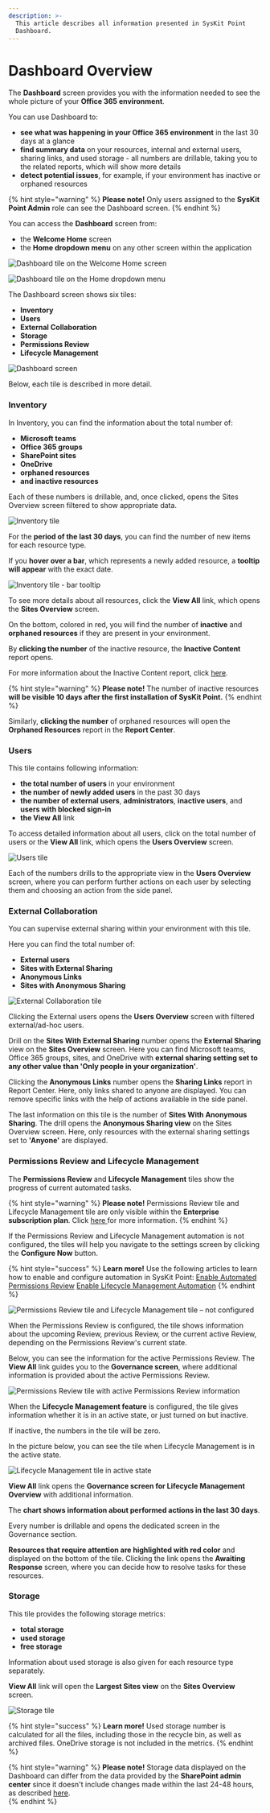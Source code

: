 ```yaml
---
description: >-
  This article describes all information presented in SysKit Point
  Dashboard.
---
```


# Dashboard Overview

The **Dashboard** screen provides you with the information needed to see the whole picture of your **Office 365 environment**.   

You can use Dashboard to:
* **see what was happening in your Office 365 environment** in the last 30 days at a glance  
* **find summary data** on your resources, internal and external users, sharing links, and used storage - all numbers are drillable, taking you to the related reports, which will show more details 
* **detect potential issues**, for example, if your environment has inactive or orphaned resources

{% hint style="warning" %}
**Please note!** Only users assigned to the **SysKit Point Admin** role can see the Dashboard screen.
{% endhint %}

You can access the **Dashboard** screen from:

* the **Welcome Home** screen
* the **Home dropdown menu** on any other screen within the application 

![Dashboard tile on the Welcome Home screen](../.gitbook/assets/dashboard_dashboard-tile-on-welcome-home-screen.png)

![Dashboard tile on the Home dropdown menu](../.gitbook/assets/dashboard_dashboard-tile-on-home-dropdown-menu.png)

The Dashboard screen shows six tiles:
* **Inventory**
* **Users**
* **External Collaboration**
* **Storage**
* **Permissions Review**
* **Lifecycle Management**

![Dashboard screen](../.gitbook/assets/dashboard_dashboard-screen.png)

Below, each tile is described in more detail.

### Inventory

In Inventory, you can find the information about the total number of:

* **Microsoft teams** 
* **Office 365 groups** 
* **SharePoint sites** 
* **OneDrive**
* **orphaned resources**
* **and inactive resources**

Each of these numbers is drillable, and, once clicked, opens the Sites Overview screen filtered to show appropriate data.

![Inventory tile](../.gitbook/assets/dashboard_inventory-tile.png)

For the **period of the last 30 days**, you can find the number of new items for each resource type. 

If you **hover over a bar**, which represents a newly added resource, a **tooltip will appear** with the exact date. 

![Inventory tile - bar tooltip](../.gitbook/assets/dashboard_inventory-tile-bar-tooltip.png)

To see more details about all resources, click the **View All** link, which opens the **Sites Overview** screen. 

On the bottom, colored in red, you will find the number of **inactive** and **orphaned resources** if they are present in your environment. 

By **clicking the number** of the inactive resource, the **Inactive Content** report opens. 

For more information about the Inactive Content report, click [here](../common-tasks/inactive-content.md#inactive-content-report). 

{% hint style="warning" %}
**Please note!** The number of inactive resources **will be visible 10 days after the first installation of SysKit Point.** 
{% endhint %}

Similarly, **clicking the number** of orphaned resources will open the **Orphaned Resources** report in the **Report Center**. 

### Users
This tile contains following information:
 * **the total number of users** in your environment
 * **the number of newly added users** in the past 30 days
 * **the number of external users**, **administrators**, **inactive users**, and **users with blocked sign-in**
 * **the View All** link

To access detailed information about all users, click on the total number of users or the **View All** link, which opens the **Users Overview** screen. 

![Users tile](../.gitbook/assets/dashboard_users-tile.png)

Each of the numbers drills to the appropriate view in the **Users Overview** screen, where you can perform further actions on each user by selecting them and choosing an action from the side panel. 

### External Collaboration

You can supervise external sharing within your environment with this tile. 

Here you can find the total number of:

* **External users** 
* **Sites with External Sharing**
* **Anonymous Links**
* **Sites with Anonymous Sharing**  

![External Collaboration tile ](../.gitbook/assets/dashboard_external-collaboration-tile.png)

Clicking the External users opens the **Users Overview** screen with filtered external/ad-hoc users. 

Drill on the **Sites With External Sharing** number opens the **External Sharing** view on the **Sites Overview** screen. Here you can find Microsoft teams, Office 365 groups, sites, and OneDrive with **external sharing setting set to any other value than 'Only people in your organization'**. 

Clicking the **Anonymous Links** number opens the **Sharing Links** report in Report Center. Here, only links shared to anyone are displayed. You can remove specific links with the help of actions available in the side panel. 

The last information on this tile is the number of **Sites With Anonymous Sharing**. The drill opens the **Anonymous Sharing view** on the Sites Overview screen. Here, only resources with the external sharing settings set to **'Anyone'** are displayed. 

### Permissions Review and Lifecycle Management

The **Permissions Review** and **Lifecycle Management** tiles show the progress of current automated tasks. 

{% hint style="warning" %}
**Please note!** Permissions Review tile and Lifecycle Management tile are only visible within the **Enterprise subscription plan**. Click [here ](https://www.syskit.com/products/point/pricing/)for more information. 
{% endhint %}

If the Permissions Review and Lifecycle Management automation is not configured, the tiles will help you navigate to the settings screen by clicking the **Configure Now** button. 

{% hint style="success" %}
**Learn more!** Use the following articles to learn how to enable and configure automation in SysKit Point: [Enable Automated Permissions Review](../installation-and-configuration/enable-permissions-review.md) [Enable Lifecycle Management Automation](../installation-and-configuration/enable-lifecycle-management.md)
{% endhint %}

![Permissions Review tile and Lifecycle Management tile &#x2013; not configured ](../.gitbook/assets/dashboard_permissions-review-tile-and-lifecycle-management-tile-not-configured.png)

When the Permissions Review is configured, the tile shows information about the upcoming Review, previous Review, or the current active Review, depending on the Permissions Review's current state.

Below, you can see the information for the active Permissions Review. The **View All** link guides you to the **Governance screen**, where additional information is provided about the active Permissions Review. 

![Permissions Review tile with active Permissions Review information ](../.gitbook/assets/dashboard_permissions-review-tile-with-active-review.png)

When the **Lifecycle Management feature** is configured, the tile gives information whether it is in an active state, or just turned on but inactive. 

If inactive, the numbers in the tile will be zero. 

In the picture below, you can see the tile when Lifecycle Management is in the active state. 

![Lifecycle Management tile in active state ](../.gitbook/assets/dashboard_lifecycle-management-tile-in-active-state.png)

**View All** link opens the **Governance screen for Lifecycle Management Overview** with additional information.  

The **chart shows information about performed actions in the last 30 days**. 

Every number is drillable and opens the dedicated screen in the Governance section. 

**Resources that require attention are highlighted with red color** and displayed on the bottom of the tile. Clicking the link opens the **Awaiting Response** screen, where you can decide how to resolve tasks for these resources. 

### Storage

This tile provides the following storage metrics:
* **total storage**
* **used storage**
* **free storage**

Information about used storage is also given for each resource type separately.

**View All** link will open the **Largest Sites view** on the **Sites Overview** screen. 

![Storage tile ](../.gitbook/assets/dashboard_storage-tile.png)

{% hint style="success" %}
**Learn more!** Used storage number is calculated for all the files, including those in the recycle bin, as well as archived files. OneDrive storage is not included in the metrics.
{% endhint %}

{% hint style="warning" %}
**Please note!** Storage data displayed on the Dashboard can differ from the data provided by the **SharePoint admin center** since it doesn't include changes made within the last 24-48 hours, as described [here](https://docs.microsoft.com/en-us/sharepoint/manage-site-collection-storage-limits).  
{% endhint %}

